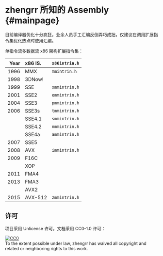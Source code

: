 # zhengrr 所知的 Assembly                                            {#mainpage}

目前编译器优化十分疯狂，业余人员手工汇编反倒弄巧成拙，仅建议在调用扩展指令集优化热点时使用汇编。

单指令流多数据流 x86 架构扩展指令集：

| Year | x86 IS. | `x86intrin.h` |
| ---: | :------ | :------------ |
| 1996 | MMX     | `mmintrin.h`  |
| 1998 | 3DNow!  |               |
| 1999 | SSE     | `xmmintrin.h` |
| 2001 | SSE2    | `emmintrin.h` |
| 2004 | SSE3    | `pmmintrin.h` |
| 2006 | SSE3s   | `tmmintrin.h` |
|      | SSE4.1  | `smmintrin.h` |
|      | SSE4.2  | `nmmintrin.h` |
|      | SSE4a   | `ammintrin.h` |
| 2007 | SSE5    |               |
| 2008 | AVX     | `immintrin.h` |
| 2009 | F16C    |               |
|      | XOP     |               |
| 2011 | FMA4    |               |
| 2013 | FMA3    |               |
|      | AVX2    |               |
| 2015 | AVX-512 | `zmmintrin.h` |

## 许可

项目采用 Unlicense 许可，文档采用 CC0-1.0 许可：

<p xmlns:dct="https://purl.org/dc/terms/">
  <a rel="license"
     href="https://creativecommons.org/publicdomain/zero/1.0/">
    <img src="https://licensebuttons.net/p/zero/1.0/88x31.png" style="border-style: none;" alt="CC0" />
  </a>
  <br />
  To the extent possible under law,
  <span resource="[_:publisher]" rel="dct:publisher">
    <span property="dct:title">zhengrr</span></span>
  has waived all copyright and related or neighboring rights to this work.
</p>
